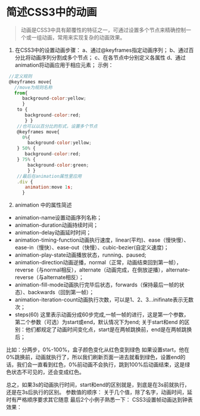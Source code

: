 # 简述CSS3中的动画


> 动画是CSS3中具有颠覆性的特征之一，可通过设置多个节点来精确控制一个或一组动画，常用来实现复杂的动画效果。 

<!-- more -->

1. 在CSS3中的设置动画步骤： 
  a、通过@keyframes指定动画序列； 
  b、通过百分比将动画序列分割成多个节点； 
  c、在各节点中分别定义各属性 
  d、通过animation将动画应用于相应元素； 示例： 
  ```javascript
   //定义规则 
   @keyframes move{
     //move为规则名称 
     from{
        background-color:yellow; 
        } 
      to {
         background-color:red; 
         } } 
      //也可以以百分比的形式，设置多个节点 
      @keyframes move{ 
        0%{ 
          background-color:yellow; 
      } 50% {
         background-color:red; 
      } 75% { 
          background-color:green; 
          } }
      //最后在animation属性里应用 
      .div {
         animation:move 1s; 
        }
  ```
2. animation 中的属性简述 
* animation-name设置动画序列名称； 
* animation-duration动画持续时间； 
* animation-delay动画延时时间； 
* animation-timing-function动画执行速度，linear(平均)、ease（慢快慢）、ease-in（慢快）、ease-out（快慢）、cubic-bezier(自定义速度)； 
* animation-play-state动画播放状态，running、paused; 
* animation-direction动画逆播，normal（正常，动画结束回到第一帧），reverse（与normal相反），alternate（动画完成，在倒放逆播），alternate-reverse（与alternate相反）；
* animation-fill-mode动画执行完毕后状态，forwards（保持最后一帧的状态）、backwards（回到第一帧）；
* animation-iteration-count动画执行次数，可以是1、2、3...inifinate表示无数次；
* steps(60) 这里表示动画分成60步完成,一帧一帧的进行，这是第一个参数，第二个参数（可选）为start或end，默认情况下为end; 关于start和end 的区别：他们都规定了动画时间变化点，start是在两帧跳换前，end是在两帧跳换后； 

比如：分两步，0%-100%，盒子颜色变化从红色变到绿色 如果设置start，他在0%跳换前，动画就执行了，所以我们刷新页面一进去就看到绿色，设置end的话，我们会一直看到红色，0%前动画不会执行，跳到100%后动画结束，这是绿色状态不可见的，还会变成红色。 

总之，如果3s的动画执行时间，start和end的区别就是，到底是在3s前就执行，还是在3s后执行的区别。 参数值的顺序： 关于几个值，除了名字，动画时间，延时有严格顺序要求其它随意 最后2个小例子熟悉一下： CSS3设置帧动画达到钟表效果： 
